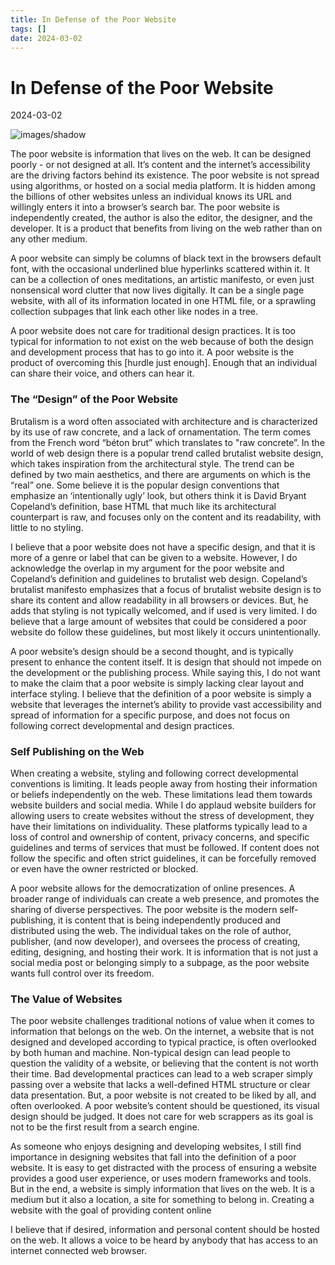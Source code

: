 ```yaml
---
title: In Defense of the Poor Website
tags: []
date: 2024-03-02
---
```


# In Defense of the Poor Website

2024-03-02

![images/shadow](/images/Shadow.jpg)


The poor website is information that lives on the web. It can be designed poorly - or not designed at all. It’s content and the internet’s accessibility are the driving factors behind its existence. The poor website is not spread using algorithms, or hosted on a social media platform. It is hidden among the billions of other websites unless an individual knows its URL and willingly enters it into a browser’s search bar. The poor website is independently created, the author is also the editor, the designer, and the developer. It is a product that benefits from living on the web rather than on any other medium.

A poor website can simply be columns of black text in the browsers default font, with the occasional underlined blue hyperlinks scattered within it. It can be a collection of ones meditations, an artistic manifesto, or even just nonsensical word clutter that now lives digitally. It can be a single page website, with all of its information located in one HTML file, or a sprawling collection subpages that link each other like nodes in a tree. 

A poor website does not care for traditional design practices. It is too typical for information to not exist on the web because of both the design and development process that has to go into it. A poor website is the product of overcoming this [hurdle just enough]. Enough that an individual can share their voice, and others can hear it.


### The “Design” of the Poor Website

Brutalism is a word often associated with architecture and is characterized by its use of raw concrete, and a lack of ornamentation. The term comes from the French word “béton brut” which translates to "raw concrete”. In the world of web design there is a popular trend called brutalist website design, which takes inspiration from the architectural style. The trend can be defined by two main aesthetics, and there are arguments on which is the “real” one. Some believe it is the popular design conventions that emphasize an ‘intentionally ugly’ look, but others think it is David Bryant Copeland’s definition, base HTML that much like its architectural counterpart is raw, and focuses only on the content and its readability, with little to no styling.

I believe that a poor website does not have a specific design, and that it is more of a genre or label that can be given to a website. However, I do acknowledge the overlap in my argument for the poor website and Copeland’s definition and guidelines to brutalist web design. Copeland’s brutalist manifesto emphasizes that a focus of brutalist website design is to share its content and allow readability in all browsers or devices. But, he adds that styling is not typically welcomed, and if used is very limited. I do believe that a large amount of websites that could be considered a poor website do follow these guidelines, but most likely it occurs unintentionally.

A poor website’s design should be a second thought, and is typically present to enhance the content itself. It is design that should not impede on the development or the publishing process. While saying this, I do not want to make the claim that a poor website is simply lacking clear layout and interface styling. I believe that the definition of a poor website is simply a website that leverages the internet’s ability to provide vast accessibility and spread of information for a specific purpose, and does not focus on following correct developmental and design practices. 


### Self Publishing on the Web

When creating a website, styling and following correct developmental conventions is limiting. It leads people away from hosting their information or beliefs independently on the web. These limitations lead them towards website builders and social media. While I do applaud website builders for allowing users to create websites without the stress of development, they have their limitations on individuality. These platforms typically lead to a loss of control and ownership of content, privacy concerns, and specific guidelines and terms of services that must be followed. If content does not follow the specific and often strict guidelines, it can be forcefully removed or even have the owner restricted or blocked.

A poor website allows for the democratization of online presences. A broader range of individuals can create a web presence, and promotes the sharing of diverse perspectives. The poor website is the modern self-publishing, it is content that is being independently produced and distributed using the web. The individual takes on the role of author, publisher, (and now developer), and oversees the process of creating, editing, designing, and hosting their work. It is information that is not just a social media post or belonging simply to a subpage, as the poor website wants full control over its freedom.


### The Value of Websites

The poor website challenges traditional notions of value when it comes to information that belongs on the web. On the internet, a website that is not designed and developed according to typical practice, is often overlooked by both human and machine. Non-typical design can lead people to question the validity of a website, or believing that the content is not worth their time. Bad developmental practices can lead to a web scraper simply passing over a website that lacks a well-defined HTML structure or clear data presentation. But, a poor website is not created to be liked by all, and often overlooked. A poor website’s content should be questioned, its visual design should be judged. It does not care for web scrappers as its goal is not to be the first result from a search engine. 

As someone who enjoys designing and developing websites, I still find importance in designing websites that fall into the definition of a poor website. It is easy to get distracted with the process of ensuring a website provides a good user experience, or uses modern frameworks and tools. But in the end, a website is simply information that lives on the web. It is a medium but it also a location, a site for something to belong in. Creating a website with the goal of providing content online 


I believe that if desired, information and personal content should be hosted on the web. It allows a voice to be heard by anybody that has access to an internet connected web browser. 
